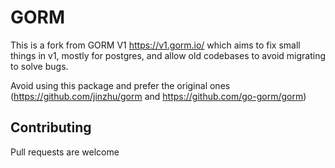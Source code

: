 # GORM

This is a fork from GORM V1 https://v1.gorm.io/ which aims to fix small things
in v1, mostly for postgres, and allow old codebases to avoid migrating to solve
bugs.

Avoid using this package and prefer the original ones (https://github.com/jinzhu/gorm and https://github.com/go-gorm/gorm)

## Contributing

Pull requests are welcome
